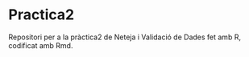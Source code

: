# Practica2
Repositori per a la pràctica2 de Neteja i Validació de Dades fet amb R, codificat amb Rmd.
